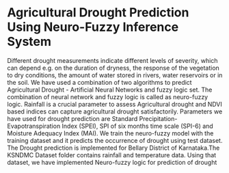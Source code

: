 # Agricultural Drought Prediction Using Neuro-Fuzzy Inference System
Different drought measurements indicate different levels of severity, which can depend e.g. on the duration of dryness, the response of the vegetation to dry conditions, the amount of water stored in rivers, water reservoirs or in the soil. We have used a combination of two algorithms to predict Agricultural Drought - Artificial Neural Networks and fuzzy logic set. The combination of neural network and fuzzy logic is called as neuro-fuzzy logic. Rainfall is a crucial parameter to assess Agricultural drought and NDVI based indices can capture agricultural drought satisfactorily. Parameters we have used for drought prediction are Standard Precipitation-Evapotranspiration Index (SPEI), SPI of six months time scale (SPI-6) and Moisture Adequacy Index (MAI). We train the neuro-fuzzy model with the training dataset and it predicts the occurrence of drought using test dataset. The Drought prediction is implemented for Bellary District of Karnataka.The KSNDMC Dataset folder contains rainfall and temperature data. Using that dataset, we have implemented Neuro-fuzzy logic for prediction of drought
